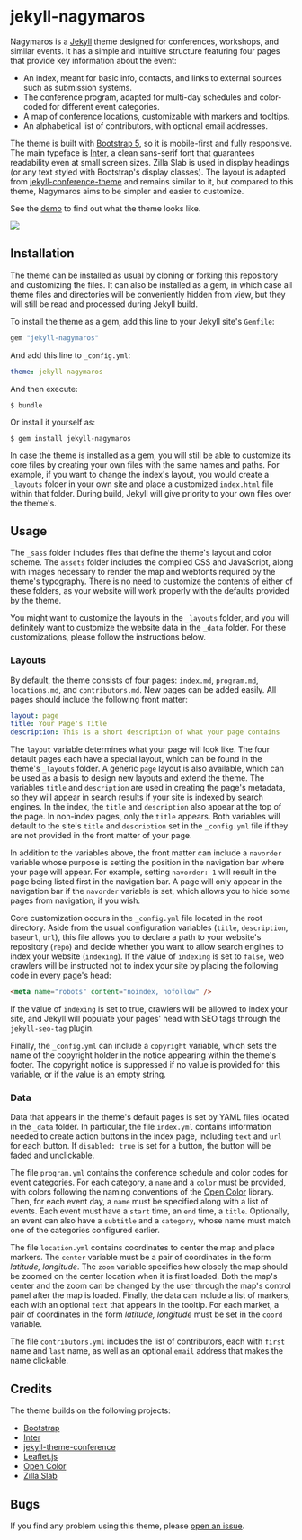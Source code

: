 # jekyll-nagymaros

Nagymaros is a [Jekyll](https://jekyllrb.com) theme designed for conferences, workshops, and similar events. It has a simple and intuitive structure featuring four pages that provide key information about the event:

- An index, meant for basic info, contacts, and links to external sources such as submission systems.
- The conference program, adapted for multi-day schedules and color-coded for different event categories.
- A map of conference locations, customizable with markers and tooltips.
- An alphabetical list of contributors, with optional email addresses.

The theme is built with [Bootstrap 5](https://getbootstrap.com/), so it is mobile-first and fully responsive. The main typeface is [Inter](https://rsms.me/inter/), a clean sans-serif font that guarantees readability even at small screen sizes. Zilla Slab is used in display headings (or any text styled with Bootstrap's display classes). The layout is adapted from [jekyll-conference-theme](https://github.com/DigitaleGesellschaft/jekyll-theme-conference) and remains similar to it, but compared to this theme, Nagymaros aims to be simpler and easier to customize.

See the [demo](https://jekyll-nagymaros.netlify.app) to find out what the theme looks like.

![](https://github.com/piazzai/jekyll-nagymaros/blob/master/screenshot.png)

## Installation

The theme can be installed as usual by cloning or forking this repository and customizing the files. It can also be installed as a gem, in which case all theme files and directories will be conveniently hidden from view, but they will still be read and processed during Jekyll build.

To install the theme as a gem, add this line to your Jekyll site's `Gemfile`:

```ruby
gem "jekyll-nagymaros"
```

And add this line to `_config.yml`:

```yaml
theme: jekyll-nagymaros
```

And then execute:

    $ bundle

Or install it yourself as:

    $ gem install jekyll-nagymaros

In case the theme is installed as a gem, you will still be able to customize its core files by creating your own files with the same names and paths. For example, if you want to change the index's layout, you would create a `_layouts` folder in your own site and place a customized `index.html` file within that folder. During build, Jekyll will give priority to your own files over the theme's.

## Usage

The `_sass` folder includes files that define the theme's layout and color scheme. The `assets` folder includes the compiled CSS and JavaScript, along with images necessary to render the map and webfonts required by the theme's typography. There is no need to customize the contents of either of these folders, as your website will work properly with the defaults provided by the theme.

You might want to customize the layouts in the `_layouts` folder, and you will definitely want to customize the website data in the `_data` folder. For these customizations, please follow the instructions below.

### Layouts

By default, the theme consists of four pages: `index.md`, `program.md`, `locations.md`, and `contributors.md`. New pages can be added easily. All pages should include the following front matter:

```yaml
layout: page
title: Your Page's Title
description: This is a short description of what your page contains
```

The `layout` variable determines what your page will look like. The four default pages each have a special layout, which can be found in the theme's `_layouts` folder. A generic `page` layout is also available, which can be used as a basis to design new layouts and extend the theme. The variables `title` and `description` are used in creating the page's metadata, so they will appear in search results if your site is indexed by search engines. In the index, the `title` and `description` also appear at the top of the page. In non-index pages, only the `title` appears. Both variables will default to the site's `title` and `description` set in the `_config.yml` file if they are not provided in the front matter of your page.

In addition to the variables above, the front matter can include a `navorder` variable whose purpose is setting the position in the navigation bar where your page will appear. For example, setting `navorder: 1` will result in the page being listed first in the navigation bar. A page will only appear in the navigation bar if the `navorder` variable is set, which allows you to hide some pages from navigation, if you wish.

Core customization occurs in the `_config.yml` file located in the root directory. Aside from the usual configuration variables (`title`, `description`, `baseurl`, `url`), this file allows you to declare a path to your website's repository (`repo`) and decide whether you want to allow search engines to index your website (`indexing`). If the value of `indexing` is set to `false`, web crawlers will be instructed not to index your site by placing the following code in every page's head:

```html
<meta name="robots" content="noindex, nofollow" />
```

If the value of `indexing` is set to true, crawlers will be allowed to index your site, and Jekyll will populate your pages' head with SEO tags through the `jekyll-seo-tag` plugin.

Finally, the `_config.yml` can include a `copyright` variable, which sets the name of the copyright holder in the notice appearing within the theme's footer. The copyright notice is suppressed if no value is provided for this variable, or if the value is an empty string.

### Data

Data that appears in the theme's default pages is set by YAML files located in the `_data` folder. In particular, the file `index.yml` contains information needed to create action buttons in the index page, including `text` and `url` for each button. If `disabled: true` is set for a button, the button will be faded and unclickable.

The file `program.yml` contains the conference schedule and color codes for event categories. For each category, a `name` and a `color` must be provided, with colors following the naming conventions of the [Open Color](https://yeun.github.io/open-color) library. Then, for each event day, a `name` must be specified along with a list of events. Each event must have a `start` time, an `end` time, a `title`. Optionally, an event can also have a `subtitle` and a `category`, whose name must match one of the categories configured earlier.

The file `location.yml` contains coordinates to center the map and place markers. The `center` variable must be a pair of coordinates in the form _latitude, longitude_. The `zoom` variable specifies how closely the map should be zoomed on the center location when it is first loaded. Both the map's center and the zoom can be changed by the user through the map's control panel after the map is loaded. Finally, the data can include a list of markers, each with an optional `text` that appears in the tooltip. For each market, a pair of coordinates in the form _latitude, longitude_ must be set in the `coord` variable.

The file `contributors.yml` includes the list of contributors, each with `first` name and `last` name, as well as an optional `email` address that makes the name clickable.

## Credits

The theme builds on the following projects:

- [Bootstrap](https://getbootstrap.com/)
- [Inter](https://rsms.me/inter/)
- [jekyll-theme-conference](https://github.com/DigitaleGesellschaft/jekyll-theme-conference)
- [Leaflet.js](https://leafletjs.com/)
- [Open Color](https://yeun.github.io/open-color)
- [Zilla Slab](https://github.com/mozilla/zilla-slab)

## Bugs

If you find any problem using this theme, please [open an issue](https://github.com/piazzai/jekyll-nagymaros/issues).

